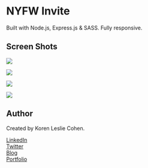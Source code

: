 # NYFW Invite

Built with Node.js, Express.js & SASS. Fully responsive. 

## Screen Shots

<a href="http://nyfw-invite.herokuapp.com/" target="_blank"><img src="https://s3.amazonaws.com/klcportfolio/chanel2.png"></a><br>

<a href="http://nyfw-invite.herokuapp.com/" target="_blank"><img src="https://s3.amazonaws.com/klcportfolio/chanel.png"></a><br>

<a href="http://nyfw-invite.herokuapp.com/" target="_blank"><img src="https://s3.amazonaws.com/klcportfolio/chanel4.png"></a><br>

<a href="http://nyfw-invite.herokuapp.com/" target="_blank"><img src="https://s3.amazonaws.com/klcportfolio/chanel3.png"></a><br>

## Author

Created by Koren Leslie Cohen.

<a href="http://linkedin.com/in/korenlesliecohen/" target="_blank">LinkedIn</a><br>
<a href="http://twitter.com/korenlc" target="_blank">Twitter</a><br>
<a href="http://korenlc.com" target="_blank">Blog</a><br>
<a href="http://klcohen.com" target="_blank">Portfolio</a>



